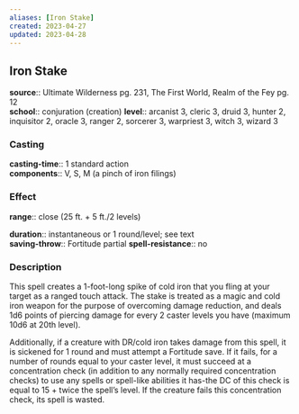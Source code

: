 ```yaml
---
aliases: [Iron Stake]
created: 2023-04-27
updated: 2023-04-28
---
```


## Iron Stake

**source**:: Ultimate Wilderness pg. 231, The First World, Realm of the Fey pg. 12  
**school**:: conjuration (creation)
**level**:: arcanist 3, cleric 3, druid 3, hunter 2, inquisitor 2, oracle 3, ranger 2, sorcerer 3, warpriest 3, witch 3, wizard 3

### Casting

**casting-time**:: 1 standard action  
**components**:: V, S, M (a pinch of iron filings)

### Effect

**range**:: close (25 ft. + 5 ft./2 levels)  
  
**duration**:: instantaneous or 1 round/level; see text  
**saving-throw**:: Fortitude partial
**spell-resistance**:: no

### Description

This spell creates a 1-foot-long spike of cold iron that you fling at your target as a ranged touch attack. The stake is treated as a magic and cold iron weapon for the purpose of overcoming damage reduction, and deals 1d6 points of piercing damage for every 2 caster levels you have (maximum 10d6 at 20th level).  
  
Additionally, if a creature with DR/cold iron takes damage from this spell, it is sickened for 1 round and must attempt a Fortitude save. If it fails, for a number of rounds equal to your caster level, it must succeed at a concentration check (in addition to any normally required concentration checks) to use any spells or spell-like abilities it has-the DC of this check is equal to 15 + twice the spell’s level. If the creature fails this concentration check, its spell is wasted.
